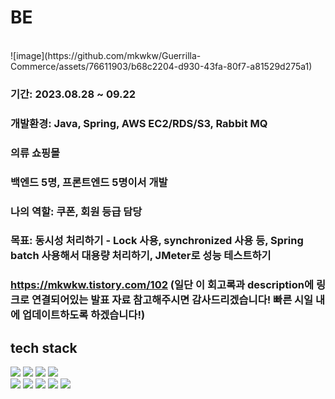 # BE
<br>
![image](https://github.com/mkwkw/Guerrilla-Commerce/assets/76611903/b68c2204-d930-43fa-80f7-a81529d275a1)

### 기간: 2023.08.28 ~ 09.22
### 개발환경: Java, Spring, AWS EC2/RDS/S3, Rabbit MQ
### 의류 쇼핑몰
### 백엔드 5명, 프론트엔드 5명이서 개발
### 나의 역할: 쿠폰, 회원 등급 담당
### 목표: 동시성 처리하기 - Lock 사용, synchronized 사용 등, Spring batch 사용해서 대용량 처리하기, JMeter로 성능 테스트하기

### https://mkwkw.tistory.com/102 (일단 이 회고록과 description에 링크로 연결되어있는 발표 자료 참고해주시면 감사드리겠습니다! 빠른 시일 내에 업데이트하도록 하겠습니다!)

<h2><b>tech stack</b></h3>
<p>
<img src="https://img.shields.io/badge/Spring Boot-6DB33F?style=for-the-badge&logo=Spring Boot&logoColor=white">
<img src="https://img.shields.io/badge/Spring Security-6DB33F?style=for-the-badge&logo=Spring Security&logoColor=white">
<img src="https://img.shields.io/badge/Web Socket-010101?style=for-the-badge&logo=Web Socket&logoColor=white">
<img src="https://img.shields.io/badge/Rabbit MQ-FF6600?style=for-the-badge&logo=rabbitmq&logoColor=white">
<br>
<img src="https://img.shields.io/badge/NginX-009639?style=for-the-badge&logo=NGINX&logoColor=white">
<img src="https://img.shields.io/badge/Docker-2496ED?style=for-the-badge&logo=Docker&logoColor=white">
<img src="https://img.shields.io/badge/MySQL-4479A1?style=for-the-badge&logo=MySQL&logoColor=white">
<img src="https://img.shields.io/badge/Amazon AWS-FF9900?style=for-the-badge&logo=Amazon AWS&logoColor=white">
<img src="https://img.shields.io/badge/Github Actions-2088FF?style=for-the-badge&logo=Github Actions&logoColor=white">
<br>
